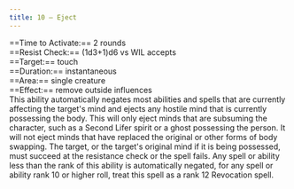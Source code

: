 ```yaml
---
title: 10 – Eject
---
```

==Time to Activate:== 2 rounds  
==Resist Check:== (1d3+1)d6 vs WIL accepts  
==Target:== touch  
==Duration:== instantaneous  
==Area:== single creature  
==Effect:== remove outside influences  
This ability automatically negates most abilities and spells that are currently affecting the target's mind and ejects any hostile mind that is currently possessing the body. This will only eject minds that are subsuming the character, such as a Second Lifer spirit or a ghost possessing the person. It will not eject minds that have replaced the original or other forms of body swapping. The target, or the target's original mind if it is being possessed, must succeed at the resistance check or the spell fails. Any spell or ability less than the rank of this ability is automatically negated, for any spell or ability rank 10 or higher roll, treat this spell as a rank 12 Revocation spell.  
